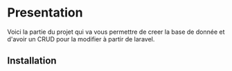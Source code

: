# Presentation

Voici la partie du projet qui va vous permettre de creer la base de donnée et d'avoir un CRUD pour la modifier à partir de laravel.

## Installation




